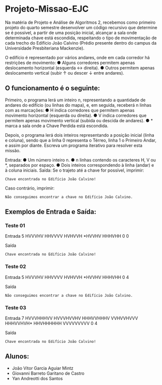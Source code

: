 # Projeto-Missao-EJC

Na matéria de Projeto e Análise de Algoritmos 2, recebemos como primeiro projeto do quarto semestre desenvolver um código recursivo que determine se é possível, a partir de uma posição inicial, alcançar a sala onde determinada chave está escondida, respeitando o tipo de movimentação de cada trecho do Edifício João Calvino (Prédio presente dentro do campus da Universidade Presbiteriana Mackenzie).

O edifício é representado por vários andares, onde em cada corredor há restrições de movimento:
    ● Alguns corredores permitem apenas deslocamento horizontal (esquerda ↔ direita).
    ● Outros permitem apenas deslocamento vertical (subir ↑ ou descer ↓ entre andares).

## O funcionamento é o seguinte:

Primeiro, o programa lerá um inteiro n, representando a quantidade de andares do edifício (ou linhas do mapa), e, em seguida, receberá n linhas com as marcações:
● H indica corredores que permitem apenas movimento horizontal (esquerda ou direita).
● V indica corredores que permitem apenas movimento vertical (subida ou descida de andares). 
● * marca a sala onde a Chave Perdida está escondida.

Depois, o programa lerá dois inteiros representando a posição inicial (linha e coluna), sendo que a linha 0 representa o Térreo, linha 1 o Primeiro Andar, e assim por diante. Escreva um programa iterativo para resolver esta missão.

Entrada:
● Um número inteiro n.
● n linhas contendo os caracteres H, V ou *, separados por espaço.
● Dois inteiros correspondendo à linha (andar) e à coluna iniciais.
Saída:
Se o trajeto até a chave for possível, imprimir:
```
Chave encontrada no Edifício João Calvino!
```
Caso contrário, imprimir:
```
Não conseguimos encontrar a chave no Edifício João Calvino.
```

## Exemplos de Entrada e Saída:

### Teste 01

Entrada
5
HVVVHV
HHVVVV
HVHVVH
*HVVHV
HHHVHH
0 0

Saída
```
Chave encontrada no Edifício João Calvino!
```

### Teste 02

Entrada
5
HVVVHV
HHVVVV
HVHVVH
*HVVHV
HHHVHH
0 4

Saída
```
Não conseguimos encontrar a chave no Edifício João Calvino.
```

### Teste 03

Entrada
7
HVVVHHHVV
HVVVHVVHV
HHHVVHHHV
VVHVVHVVV
HHHVVHVH*
HHVHHHHHH
VVVVVVVVV
0 4

Saída
```
Chave encontrada no Edifício João Calvino!
```

## Alunos:
 - João Vitor Garcia Aguiar Mintz
 - Giovanni Barreto Garitano de Castro 
 - Yan Andreotti dos Santos